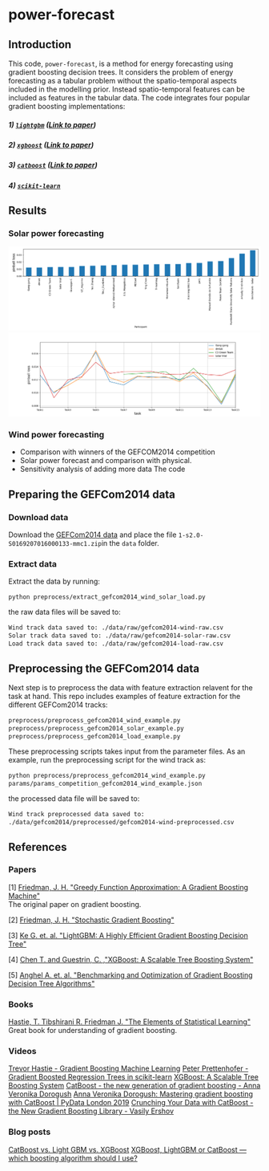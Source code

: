 # power-forecast

## Introduction
This code, `power-forecast`, is a method for energy forecasting using gradient boosting decision trees. It considers the problem of energy forecasting as a tabular problem without the  spatio-temporal aspects included in the modelling prior. Instead spatio-temporal features can be included as features in the tabular data. The code integrates four popular gradient boosting implementations: 

##### 1) [`lightgbm`](https://lightgbm.readthedocs.io/en/latest/) ([Link to paper](https://papers.nips.cc/paper/6907-lightgbm-a-highly-efficient-gradient-boosting-decision-tree.pdf))
##### 2) [`xgboost`](https://xgboost.readthedocs.io/en/latest/) ([Link to paper](https://arxiv.org/pdf/1603.02754.pdf))
##### 3) [`catboost`](https://catboost.ai/) ([Link to paper](https://arxiv.org/pdf/1706.09516.pdf))
##### 4) [`scikit-learn`](https://scikit-learn.org/stable/modules/generated/sklearn.ensemble.GradientBoostingRegressor.html#sklearn.ensemble.GradientBoostingRegressor)

## Results
### Solar power forecasting
![alt text](./plots/gefcom2014-solar-teams.png "Title1")
![alt text](./plots/gefcom2014-solar-tasks.png "Title2")

### Wind power forecasting
* Comparison with winners of the GEFCOM2014 competition
* Solar power forecast and comparison with physical. 
* Sensitivity analysis of adding more data
The code 

## Preparing the GEFCom2014 data
### Download data
Download the [GEFCom2014 data](https://drive.google.com/file/d/1gKSe-OMVICQ5ZcBD_jvtAPRuamTFwFqI/view?usp=sharing) and place the file `1-s2.0-S0169207016000133-mmc1.zip`in the `data` folder. 

### Extract data
Extract the data by running: 

```
python preprocess/extract_gefcom2014_wind_solar_load.py
```

the raw data files will be saved to: 

```
Wind track data saved to: ./data/raw/gefcom2014-wind-raw.csv
Solar track data saved to: ./data/raw/gefcom2014-solar-raw.csv
Load track data saved to: ./data/raw/gefcom2014-load-raw.csv
```

## Preprocessing the GEFCom2014 data
Next step is to preprocess the data with feature extraction relavent for the task at hand. This repo includes examples of feature extraction for the different GEFCom2014 tracks: 

```
preprocess/preprocess_gefcom2014_wind_example.py
preprocess/preprocess_gefcom2014_solar_example.py
preprocess/preprocess_gefcom2014_load_example.py
```

These preprocessing scripts takes input from the parameter files. As an example, run the preprocessing script for the wind track as: 

```
python preprocess/preprocess_gefcom2014_wind_example.py params/params_competition_gefcom2014_wind_example.json
```

the processed data file will be saved to: 

```
Wind track preprocessed data saved to: ./data/gefcom2014/preprocessed/gefcom2014-wind-preprocessed.csv
```



## References

### Papers
[1] [Friedman, J. H. "Greedy Function Approximation: A Gradient Boosting Machine"](https://statweb.stanford.edu/~jhf/ftp/trebst.pdf)
<br>The original paper on gradient boosting.

[2] [Friedman, J. H. "Stochastic Gradient Boosting"](https://statweb.stanford.edu/~jhf/ftp/stobst.pdf)
<br>

[3] [Ke G. et. al. "LightGBM: A Highly Efficient Gradient Boosting Decision Tree"](https://papers.nips.cc/paper/6907-lightgbm-a-highly-efficient-gradient-boosting-decision-tree.pdf)

[4] [Chen T. and Guestrin, C. ,"XGBoost: A Scalable Tree Boosting System"](https://arxiv.org/pdf/1603.02754.pdf)

[5] [Anghel A. et. al. "Benchmarking and Optimization of Gradient Boosting Decision Tree Algorithms"](https://arxiv.org/pdf/1809.04559.pdf)

### Books
[Hastie, T. Tibshirani R. Friedman J. "The Elements of Statistical Learning"](https://web.stanford.edu/~hastie/Papers/ESLII.pdf)
<br> Great book for understanding of gradient boosting.

### Videos
[Trevor Hastie - Gradient Boosting Machine Learning](https://youtu.be/wPqtzj5VZus)
[Peter Prettenhofer - Gradient Boosted Regression Trees in scikit-learn](https://youtu.be/IXZKgIsZRm0)
[XGBoost: A Scalable Tree Boosting System](https://youtu.be/8Y-droPeKu8)
[CatBoost - the new generation of gradient boosting - Anna Veronika Dorogush](https://youtu.be/8o0e-r0B5xQ)
[Anna Veronika Dorogush: Mastering gradient boosting with CatBoost | PyData London 2019](https://youtu.be/usdEWSDisS0)
[Crunching Your Data with CatBoost - the New Gradient Boosting Library - Vasily Ershov](https://youtu.be/37wdnpdyls4)

### Blog posts
[CatBoost vs. Light GBM vs. XGBoost](https://towardsdatascience.com/catboost-vs-light-gbm-vs-xgboost-5f93620723db)
[XGBoost, LightGBM or CatBoost — which boosting algorithm should I use?](https://medium.com/riskified-technology/xgboost-lightgbm-or-catboost-which-boosting-algorithm-should-i-use-e7fda7bb36bc)
